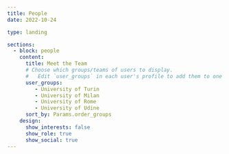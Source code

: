 ```yaml
---
title: People
date: 2022-10-24

type: landing

sections:
  - block: people
    content:
      title: Meet the Team
      # Choose which groups/teams of users to display.
      #   Edit `user_groups` in each user's profile to add them to one or more of these groups.
      user_groups:
         - University of Turin
         - University of Milan
         - University of Rome
         - University of Udine
      sort_by: Params.order_groups
    design:
      show_interests: false
      show_role: true
      show_social: true 
---
```

